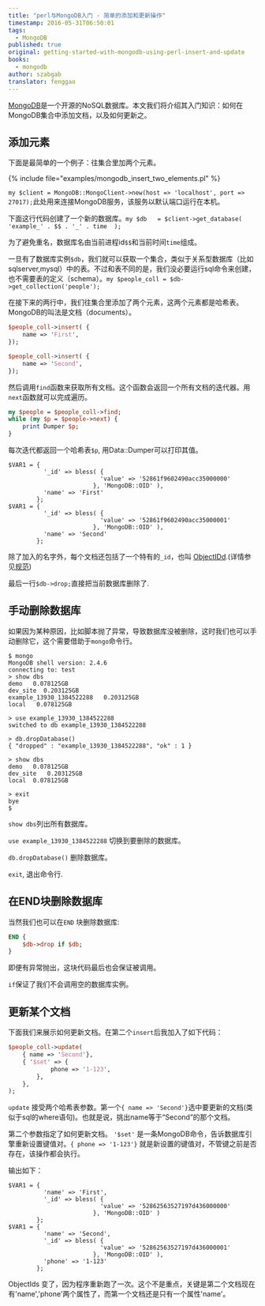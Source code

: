 ```yaml
---
title: "perl与MongoDB入门 - 简单的添加和更新操作"
timestamp: 2016-05-31T06:50:01
tags:
  - MongoDB
published: true
original: getting-started-with-mongodb-using-perl-insert-and-update
books:
  - mongodb
author: szabgab
translator: fenggao
---
```



[MongoDB](http://www.mongodb.org/)是一个开源的NoSQL数据库。本文我们将介绍其入门知识：如何在MongoDB集合中添加文档，以及如何更新之。


## 添加元素

下面是最简单的一个例子：往集合里加两个元素。

{% include file="examples/mongodb_insert_two_elements.pl" %}

`my $client = MongoDB::MongoClient->new(host => 'localhost', port => 27017);`此处用来连接MongoDB服务，该服务以默认端口运行在本机。

下面这行代码创建了一个新的数据库。`my $db   = $client->get_database( 'example_' . $$ . '_' . time  );`

为了避免重名，数据库名由当前进程id`$$`和当前时间`time`组成。

一旦有了数据库实例`$db`，我们就可以获取一个集合，类似于关系型数据库（比如sqlserver,mysql）中的表。不过和表不同的是，我们没必要运行sql命令来创建，也不需要表的定义（schema）。`my $people_coll = $db->get_collection('people');`

在接下来的两行中，我们往集合里添加了两个元素，这两个元素都是哈希表。MongoDB的叫法是文档（documents）。

```perl
$people_coll->insert( {
    name => 'First',
});

$people_coll->insert( {
    name => 'Second',
});
```

然后调用`find`函数来获取所有文档。这个函数会返回一个所有文档的迭代器。用`next`函数就可以完成遍历。

```perl
my $people = $people_coll->find;
while (my $p = $people->next) {
    print Dumper $p;
}
```

每次迭代都返回一个哈希表`$p`, 用Data::Dumper可以打印其值。

```
$VAR1 = {
          '_id' => bless( {
                          'value' => '52861f9602490acc35000000'
                        }, 'MongoDB::OID' ),
          'name' => 'First'
        };
$VAR1 = {
          '_id' => bless( {
                          'value' => '52861f9602490acc35000001'
                        }, 'MongoDB::OID' ),
          'name' => 'Second'
        };
```

除了加入的名字外，每个文档还包括了一个特有的`_id`，也叫 [ObjectIDd](http://docs.mongodb.org/manual/reference/object-id/).(详情参见[规范](http://docs.mongodb.org/manual/reference/object-id/))

最后一行`$db->drop;`直接把当前数据库删除了. 

## 手动删除数据库
如果因为某种原因，比如脚本抛了异常，导致数据库没被删除，这时我们也可以手动删除它，这个需要借助于`mongo`命令行。

```
$ mongo
MongoDB shell version: 2.4.6
connecting to: test
> show dbs
demo   0.078125GB
dev_site  0.203125GB
example_13930_1384522288   0.203125GB
local   0.078125GB

> use example_13930_1384522288
switched to db example_13930_1384522288

> db.dropDatabase()
{ "dropped" : "example_13930_1384522288", "ok" : 1 }

> show dbs
demo   0.078125GB
dev_site   0.203125GB
local  0.078125GB

> exit
bye
$
```


`show dbs`列出所有数据库。

`use example_13930_1384522288` 切换到要删除的数据库。

`db.dropDatabase()` 删除数据库。

`exit`, 退出命令行.

## 在END块删除数据库

当然我们也可以在`END` 块删除数据库:

```perl
END {
    $db->drop if $db;
}
```
即便有异常抛出，这块代码最后也会保证被调用。

`if`保证了我们不会调用空的数据库实例。

## 更新某个文档

下面我们来展示如何更新文档。在第二个`insert`后我加入了如下代码：

```perl
$people_coll->update(
    { name => 'Second'},
    { '$set' => {
            phone => '1-123',
        },
    },
);
```

`update` 接受两个哈希表参数。第一个`{ name => 'Second'}`选中要更新的文档(类似于sql的where语句)。也就是说，挑出name等于“Second”的那个文档。

第二个参数指定了如何更新文档。 `'$set'` 是一条MongoDB命令，告诉数据库引擎重新设置键值对。`{ phone => '1-123'}` 就是新设置的键值对，不管键之前是否存在，该操作都会执行。

输出如下：
```
$VAR1 = {
          'name' => 'First',
          '_id' => bless( {
                          'value' => '52862563527197d436000000'
                        }, 'MongoDB::OID' )
        };
$VAR1 = {
          'name' => 'Second',
          '_id' => bless( {
                          'value' => '52862563527197d436000001'
                        }, 'MongoDB::OID' ),
          'phone' => '1-123'
        };
```

ObjectIds 变了，因为程序重新跑了一次。这个不是重点，关键是第二个文档现在有'name','phone'两个属性了，而第一个文档还是只有一个属性'name'。






